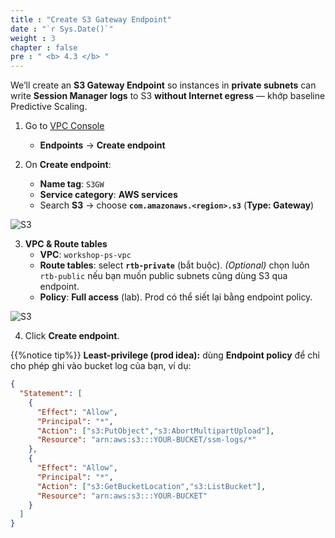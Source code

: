 ```yaml
---
title : "Create S3 Gateway Endpoint"
date : "`r Sys.Date()`"
weight : 3
chapter : false
pre : " <b> 4.3 </b> "
---
```


We’ll create an **S3 Gateway Endpoint** so instances in **private subnets** can write **Session Manager logs** to S3 **without Internet egress** — khớp baseline Predictive Scaling.

1. Go to [VPC Console](https://console.aws.amazon.com/vpc/home)
   + **Endpoints** → **Create endpoint**

2. On **Create endpoint**:
   + **Name tag**: `S3GW`
   + **Service category**: **AWS services**
   + Search **S3** → choose **`com.amazonaws.<region>.s3`** (**Type: Gateway**)

![S3](/images/4.s3/008-s3.png)

3. **VPC & Route tables**
   + **VPC**: `workshop-ps-vpc`
   + **Route tables**: select **`rtb-private`** (bắt buộc). *(Optional)* chọn luôn `rtb-public` nếu bạn muốn public subnets cũng dùng S3 qua endpoint.
   + **Policy**: **Full access** (lab). Prod có thể siết lại bằng endpoint policy.

![S3](/images/4.s3/009-s3.png)

4. Click **Create endpoint**.

{{%notice tip%}}
**Least-privilege (prod idea):** dùng **Endpoint policy** để chỉ cho phép ghi vào bucket log của bạn, ví dụ:
```json
{
  "Statement": [
    {
      "Effect": "Allow",
      "Principal": "*",
      "Action": ["s3:PutObject","s3:AbortMultipartUpload"],
      "Resource": "arn:aws:s3:::YOUR-BUCKET/ssm-logs/*"
    },
    {
      "Effect": "Allow",
      "Principal": "*",
      "Action": ["s3:GetBucketLocation","s3:ListBucket"],
      "Resource": "arn:aws:s3:::YOUR-BUCKET"
    }
  ]
}
